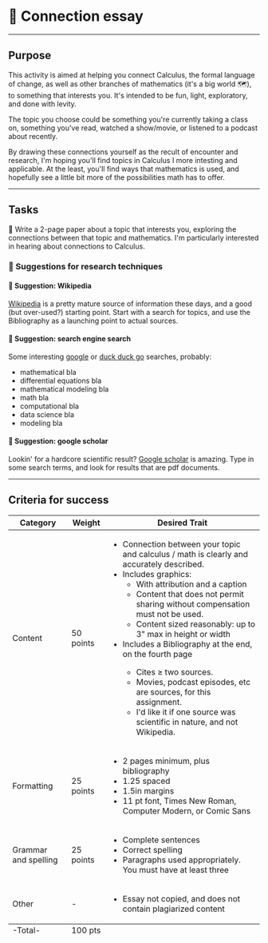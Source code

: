 # 🔌 Connection essay



---

## Purpose


This activity is aimed at helping you connect Calculus, the formal language of change, as well as other branches of mathematics (it's a big world 🗺), to something that interests you.  It's intended to be fun, light, exploratory, and done with levity.

The topic you choose could be something you're currently taking a class on, something you've read, watched a show/movie, or listened to a podcast about recently.  

By drawing these connections yourself as the recult of encounter and research, I'm hoping you'll find topics in Calculus I more intesting and applicable.  At the least, you'll find ways that mathematics is used, and hopefully see a little bit more of the possibilities math has to offer.

---

## Tasks

:dart: Write a 2-page paper about a topic that interests you, exploring the connections between that topic and mathematics.  I'm particularly interested in hearing about connections to Calculus.  


### 🔎 Suggestions for research techniques

#### 🔎 Suggestion: Wikipedia

[Wikipedia](https://wikipedia.com) is a pretty mature source of information these days, and a good (but over-used?) starting point.  Start with a search for topics, and use the Bibliography as a launching point to actual sources.  



#### 🔎 Suggestion: search engine search

Some interesting [google](https://google.com) or [duck duck go](https://duckduckgo.com) searches, probably:

* mathematical bla
* differential equations bla
* mathematical modeling bla
* math bla
* computational bla
* data science bla
* modeling bla


#### 🔎 Suggestion: google scholar

Lookin' for a hardcore scientific result?  [Google scholar](https://scholar.google.com) is amazing.  Type in some search terms, and look for results that are pdf documents.  

---

## Criteria for success



<table class="striped-body" role="presentation">
<thead>
<tr>
	<th> Category </th><th> Weight</th><th> Desired Trait </th>
</tr>
</thead>

<tbody>
<tr>
	<td> Content </td><td>50 points </td>
	<td>
		<ul>
			<li> Connection between your topic and calculus / math is clearly and accurately described. </li>
			<li> Includes graphics:  
				<ul> 
					<li> With attribution and a caption </li>
					<li> Content that does not permit sharing without compensation must not be used. </li>
					<li> Content sized reasonably: up to 3" max in height or width </li>
				</ul>
			<li> Includes a Bibliography at the end, on the fourth page </li>
			<ul>
				<li> Cites ≥ two sources.  </li>
				<li> Movies, podcast episodes, etc are sources, for this assignment.  </li>
				<li> I'd like it if one source was scientific in nature, and not Wikipedia.</li>
			<ul>
		</ul>
	</td>
</tr>


<tr>
	<td> Formatting </td><td>25 points </td>
	<td>
		<ul>
			<li> 2 pages minimum, plus bibliography </li>
			<li> 1.25 spaced </li>
			<li> 1.5in margins </li>
			<li> 11 pt font, Times New Roman, Computer Modern, or Comic Sans </li>
		</ul>
	</td>
</tr>

<tr>
	<td> Grammar and spelling </td><td>25 points </td>
	<td>
		<ul>
			<li> Complete sentences </li>
			<li> Correct spelling </li>
			<li> Paragraphs used appropriately.  You must have at least three</li>
		</ul>
	</td>
</tr>

<tr>
	<td> Other </td><td> - </td>
	<td>
		<ul>
			<li> Essay not copied, and does not contain plagiarized content </li>
		</ul>
	</td>
</tr>

</tbody>

<tfoot>
<tr> <td> -Total- </td><td>100 pts </td> <td> </td></tr>
</tfoot>
</table>



